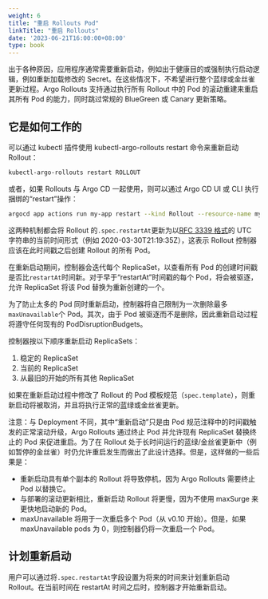 ```yaml
---
weight: 6
title: "重启 Rollouts Pod"
linkTitle: "重启 Rollouts"
date: '2023-06-21T16:00:00+08:00'
type: book
---
```


出于各种原因，应用程序通常需要重新启动，例如出于健康目的或强制执行启动逻辑，例如重新加载修改的 Secret。在这些情况下，不希望进行整个蓝绿或金丝雀更新过程。Argo Rollouts 支持通过执行所有 Rollout 中的 Pod 的滚动重建来重启其所有 Pod 的能力，同时跳过常规的 BlueGreen 或 Canary 更新策略。

## 它是如何工作的

可以通过 kubectl 插件使用 kubectl-argo-rollouts restart 命令来重新启动 Rollout：

```bash
kubectl-argo-rollouts restart ROLLOUT
```

或者，如果 Rollouts 与 Argo CD 一起使用，则可以通过 Argo CD UI 或 CLI 执行捆绑的“restart”操作：

```bash
argocd app actions run my-app restart --kind Rollout --resource-name my-rollout
```

这两种机制都会将 Rollout 的`.spec.restartAt`更新为以[RFC 3339 格式](https://tools.ietf.org/html/rfc3339)的 UTC 字符串的当前时间形式（例如 2020-03-30T21:19:35Z），这表示 Rollout 控制器应该在此时间戳之后创建 Rollout 的所有 Pod。

在重新启动期间，控制器会迭代每个 ReplicaSet，以查看所有 Pod 的创建时间戳是否比`restartAt`时间新。对于早于“restartAt”时间戳的每个 Pod，将会被驱逐，允许 ReplicaSet 将该 Pod 替换为重新创建的一个。

为了防止太多的 Pod 同时重新启动，控制器将自己限制为一次删除最多`maxUnavailable`个 Pod。其次，由于 Pod 被驱逐而不是删除，因此重新启动过程将遵守任何现有的 PodDisruptionBudgets。

控制器按以下顺序重新启动 ReplicaSets：

1. 稳定的 ReplicaSet
2. 当前的 ReplicaSet
3. 从最旧的开始的所有其他 ReplicaSet

如果在重新启动过程中修改了 Rollout 的 Pod 模板规范（`spec.template`），则重新启动将被取消，并且将执行正常的蓝绿或金丝雀更新。

注意：与 Deployment 不同，其中“重新启动”只是由 Pod 规范注释中的时间戳触发的正常滚动升级，Argo Rollouts 通过终止 Pod 并允许现有 ReplicaSet 替换终止的 Pod 来促进重启。为了在 Rollout 处于长时间运行的蓝绿/金丝雀更新中（例如暂停的金丝雀）时仍允许重启发生而做出了此设计选择。但是，这样做的一些后果是：

- 重新启动具有单个副本的 Rollout 将导致停机，因为 Argo Rollouts 需要终止 Pod 以替换它。
- 与部署的滚动更新相比，重新启动 Rollout 将更慢，因为不使用 maxSurge 来更快地启动新的 Pod。
- maxUnavailable 将用于一次重启多个 Pod（从 v0.10 开始）。但是，如果 maxUnavailable pods 为 0，则控制器仍将一次重启一个 Pod。

## 计划重新启动

用户可以通过将`.spec.restartAt`字段设置为将来的时间来计划重新启动 Rollout。在当前时间在 restartAt 时间之后时，控制器才开始重新启动。
